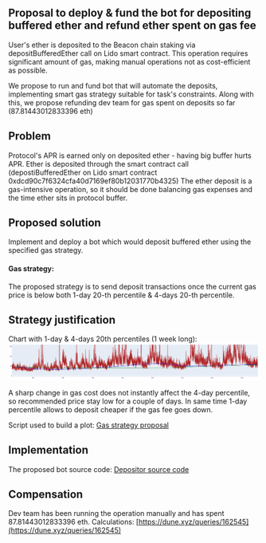 ## Proposal to deploy & fund the bot for depositing buffered ether and refund ether spent on gas fee

User's ether is deposited to the Beacon chain staking via depositBufferedEther call on Lido smart contract. 
This operation requires significant amount of gas, making manual operations not as cost-efficient as possible.  

We propose to run and fund bot that will automate the deposits, implementing smart gas strategy suitable for task's constraints.
Along with this, we propose refunding dev team for gas spent on deposits so far (87.81443012833396 eth)

## Problem

Protocol's APR is earned only on deposited ether - having big buffer hurts APR.
Ether is deposited through the smart contract call (depostiBufferedEther on Lido smart contract 0xdcd90c7f6324cfa40d7169ef80b12031770b4325)
The ether deposit is a gas-intensive operation, so it should be done balancing gas expenses and the time ether sits in protocol buffer.

## Proposed solution

Implement and deploy a bot which would deposit buffered ether using the specified gas strategy.

#### Gas strategy:

The proposed strategy is to send deposit transactions once the current gas price is below both 1-day 20-th percentile & 4-days 20-th percentile.

## Strategy justification

Chart with 1-day & 4-days 20th percentiles (1 week long):  
<img src="https://github.com/F4ever/gas-strategy/blob/master/plot_example.png" alt="Gas fee chart">
  
A sharp change in gas cost does not instantly affect the 4-day percentile, so recommended price stay low for a couple of days.
In same time 1-day percentile allows to deposit cheaper if the gas fee goes down.

Script used to build a plot:
[Gas strategy proposal](https://github.com/F4ever/gas-strategy)

## Implementation

The proposed bot source code: [Depositor source code](https://github.com/lidofinance/depositor-bot)

## Compensation

Dev team has been running the operation manually and has spent 87.81443012833396 eth.
Calculations: [https://dune.xyz/queries/162545](https://dune.xyz/queries/162545)
